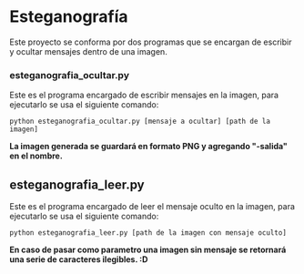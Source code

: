 # Esteganografía

Este proyecto se conforma por dos programas que se encargan de escribir y ocultar mensajes dentro de una imagen.

### esteganografia_ocultar.py

Este es el programa encargado de escribir mensajes en la imagen, para ejecutarlo se usa el siguiente comando:

```
python esteganografia_ocultar.py [mensaje a ocultar] [path de la imagen]
```

**La imagen generada se guardará en formato PNG y agregando "-salida" en el nombre.**

## esteganografia_leer.py

Este es el programa encargado de leer el mensaje oculto en la imagen, para ejecutarlo se usa el siguiente comando:

```
python esteganografia_leer.py [path de la imagen con mensaje oculto]
```

**En caso de pasar como parametro una imagen sin mensaje se retornará una serie de caracteres ilegibles. :D**
